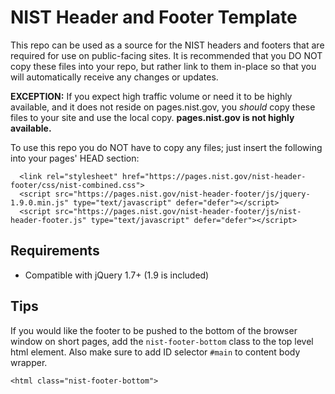 # NIST Header and Footer Template

This repo can be used as a source for the NIST headers and footers that are required for use on public-facing sites.  It is recommended that you DO NOT copy these files into your repo, but rather link to them in-place so that you will automatically receive any changes or updates.

<strong>EXCEPTION:</strong> If you expect high traffic volume or need it to be highly available, and it does not reside on pages.nist.gov, you *should* copy these files to your site and use the local copy. <strong>pages.nist.gov is not highly available.</strong>

To use this repo you do NOT have to copy any files; just insert the following into your pages' HEAD section:

```
  <link rel="stylesheet" href="https://pages.nist.gov/nist-header-footer/css/nist-combined.css">
  <script src="https://pages.nist.gov/nist-header-footer/js/jquery-1.9.0.min.js" type="text/javascript" defer="defer"></script>
  <script src="https://pages.nist.gov/nist-header-footer/js/nist-header-footer.js" type="text/javascript" defer="defer"></script>
```

## Requirements
* Compatible with jQuery 1.7+ (1.9 is included)

## Tips
If you would like the footer to be pushed to the bottom of the browser window on short pages, add the `nist-footer-bottom` class to the top level html element. Also make sure to add ID selector `#main` to content body wrapper.
```
<html class="nist-footer-bottom">
```
